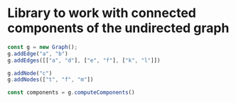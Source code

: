 # Library to work with connected components of the undirected graph

```javascript
const g = new Graph();
g.addEdge("a", "b")
g.addEdges([["a", "d"], ["e", "f"], ["k", "l"]])

g.addNode("c")
g.addNodes(["t", "f", "m"])

const components = g.computeComponents()
```
